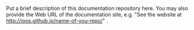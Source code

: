 # 
Put a brief description of this documentation repository here. You may also provide the Web URL of the documentation site, e.g. "See the website at http://ioos.github.io/name-of-you-repo/" .

